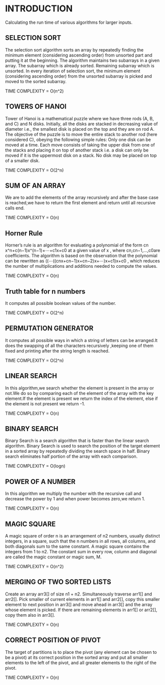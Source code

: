 
# INTRODUCTION

Calculating the run time of various algorithms for larger inputs.


## SELECTION SORT
The selection sort algorithm sorts an array by repeatedly finding the minimum element (considering ascending order) from unsorted part and putting it at the beginning. The algorithm maintains two subarrays in a given array.
The subarray which is already sorted. 
Remaining subarray which is unsorted.
In every iteration of selection sort, the minimum element (considering ascending order) from the unsorted subarray is picked and moved to the sorted subarray. 

TIME COMPLEXITY = O(n^2)
## TOWERS OF HANOI
Tower of Hanoi is a mathematical puzzle where we have three rods (A, B, and C) and N disks. Initially, all the disks are stacked in decreasing value of diameter i.e., the smallest disk is placed on the top and they are on rod A. The objective of the puzzle is to move the entire stack to another rod (here considered C), obeying the following simple rules: 
Only one disk can be moved at a time.
Each move consists of taking the upper disk from one of the stacks and placing it on top of another stack i.e. a disk can only be moved if it is the uppermost disk on a stack.
No disk may be placed on top of a smaller disk.

TIME COMPLEXITY = O(2^n)
## SUM OF AN ARRAY
We are to add the elements of the array recursively and after the base case is reached,we have to return the first element and return until all recursive calls end.

TIME COMPLEXITY = O(n)
## Horner Rule
Horner’s rule is an algorithm for evaluating a polynomial of the form cn​x^n+c(n−1)​x^(n−1)+⋯+c1​x+c0​
 at a given value of x
, where cn​,cn−1​,…,c0​
 are coefficients. The algorithm is based on the observation that the polynomial can be rewritten as ((⋯((cn​x+cn−1​)x+cn−2​)x+⋯)x+c1​)x+c0​
, which reduces the number of multiplications and additions needed to compute the values.

TIME COMPLEXITY = O(n)
## Truth table for n numbers
It computes all possible boolean values of the number.

TIME COMPLEXITY = O(2^n)
## PERMUTATION GENERATOR
It computes all possible ways in which a string of letters can be arranged.It does the swapping of all the characters recursively ,keeping one of them fixed and printing after the string length is reached.

TIME COMPLEXITY = O(2^n)
## LINEAR SEARCH
In this algorithm,we search whether the element is present in the array or not.We do so by comparing each of the element of the array with the key element.If the element is present we return the index of the element, else if the element is not present we return -1.

TIME COMPLEXITY = O(n)
## BINARY SEARCH
Binary Search is a search algorithm that is faster than the linear search algorithm. Binary Search is used to search the position of the target element in a sorted array by repeatedly dividing the search space in half. Binary search eliminates half portion of the array with each comparison.

TIME COMPLEXITY = O(logn)


## POWER OF A NUMBER
In this algorithm we multiply the number with the recursive call and decrease the power by 1 and when power becomes zero,we return 1.

TIME COMPLEXITY = O(n)
## MAGIC SQUARE
A magic square of order n is an arrangement of n2 numbers, usually distinct integers, in a square, such that the n numbers in all rows, all columns, and both diagonals sum to the same constant. A magic square contains the integers from 1 to n2. 
The constant sum in every row, column and diagonal are called the magic constant or magic sum, M.

TIME COMPLEXITY = O(n^2)
## MERGING OF TWO SORTED LISTS
Create an array arr3[] of size n1 + n2.
Simultaneously traverse arr1[] and arr2[]. 
Pick smaller of current elements in arr1[] and arr2[], copy this smaller element to next position in arr3[] and move ahead in arr3[] and the array whose element is picked.
If there are remaining elements in arr1[] or arr2[], copy them also in arr3[].

TIME COMPLEXITY = O(n)
## CORRECT POSITION OF PIVOT 
The target of partitions is to place the pivot (any element can be chosen to be a pivot) at its correct position in the sorted array and put all smaller elements to the left of the pivot, and all greater elements to the right of the pivot.

TIME COMPLEXITY = O(n)
